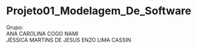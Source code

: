# Projeto01_Modelagem_De_Software
Grupo:    
ANA CAROLINA COGO NAMI      
JÉSSICA MARTINS DE JESUS
ENZO LIMA CASSIN

